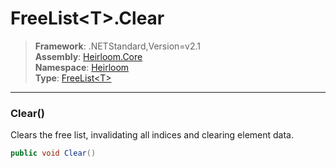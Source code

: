 # FreeList\<T>.Clear

> **Framework**: .NETStandard,Version=v2.1  
> **Assembly**: [Heirloom.Core][0]  
> **Namespace**: [Heirloom][0]  
> **Type**: [FreeList\<T>][1]  

--------------------------------------------------------------------------------

### Clear()

Clears the free list, invalidating all indices and clearing element data.

```cs
public void Clear()
```

[0]: ..\Heirloom.Core.md
[1]: Heirloom.FreeList[T].md
